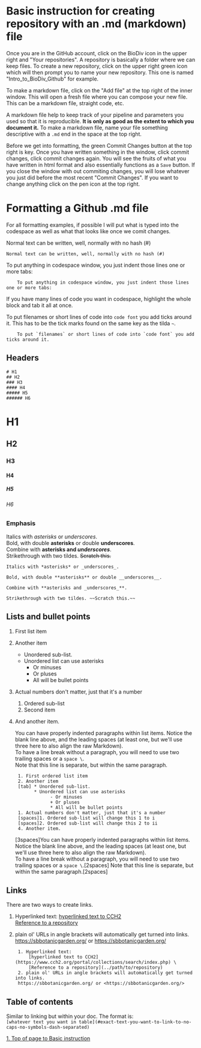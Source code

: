 # Basic instruction for creating repository with an .md (markdown) file
Once you are in the GitHub account, click on the BioDiv icon in the upper right and "Your repositories".  A repository is basically a folder where we can keep files. To create a new repository, click on the upper right green icon which will then prompt you to name your new repository. This one is named "Intro_to_BioDiv_Github" for example. 

To make a markdown file, click on the "Add file" at the top right of the inner window. This will open a fresh file where you can compose your new file. This can be a markdown file, straight code, etc. 

A markdown file help to keep track of your pipeline and parameters you used so that it is reproducible. **It is only as good as the extent to which you document it.** To make a markdown file, name your file something descriptive with a `.md` end in the space at the top right. 

Before we get into formatting, the green Commit Changes button at the top right is key. Once you have written something in the window, click commit changes, click commit changes again. You will see the fruits of what you have written in html format and also essentially functions as a `Save` button. If you close the window with out commiting changes, you will lose whatever you just did before the most recent "Commit Changes". If you want to change anything click on the pen icon at the top right. 

# Formatting a Github .md file
For all formatting examples, if possible I will put what is typed into the codespace as well as what that looks like once we comit changes.

Normal text can be written, well, normally with no hash (#)

    Normal text can be written, well, normally with no hash (#)

To put anything in codespace window, you just indent those lines one or more tabs:

        To put anything in codespace window, you just indent those lines one or more tabs:
If you have many lines of code you want in codespace, highlight the whole block and tab it all at once.

To put filenames or short lines of code into `code font` you add ticks around it. This has to be the tick marks found on the same key as the tilda `~`. 

        To put `filenames` or short lines of code into `code font` you add ticks around it.

## Headers
    # H1
    ## H2
    ### H3
    #### H4
    ##### H5
    ###### H6
# H1
## H2
### H3
#### H4
##### H5
###### H6

### Emphasis

Italics with *asterisks* or _underscores_. \
Bold, with double **asterisks** or double __underscores__. \
Combine with **asterisks and _underscores_**. \
Strikethrough with two tildes. ~~Scratch this.~~

    Italics with *asterisks* or _underscores_.

    Bold, with double **asterisks** or double __underscores__.

    Combine with **asterisks and _underscores_**.

    Strikethrough with two tildes. ~~Scratch this.~~

## Lists and bullet points

1. First list item
2. Another item
      * Unordered sub-list.
      * Unordered list can use asterisks
           - Or minuses
           + Or pluses
           * All will be bullet points
1. Actual numbers don't matter, just that it's a number
      1. Ordered sub-list
      2. Second item
4. And another item.

   You can have properly indented paragraphs within list items. Notice the blank line above, and the leading spaces (at least one, but we'll use three here to also align the raw Markdown). \
   To have a line break without a paragraph, you will need to use two trailing spaces or a `space \`.  
   Note that this line is separate, but within the same paragraph.  

        1. First ordered list item
        2. Another item
        [tab] * Unordered sub-list.
              * Unordered list can use asterisks
                    - Or minuses
                    + Or pluses
                    * All will be bullet points
        1. Actual numbers don't matter, just that it's a number
        [spaces]1. Ordered sub-list will change this 1 to i 
        [spaces]2. Ordered sub-list will change this 2 to ii
        4. Another item.
  
      [3spaces]You can have properly indented paragraphs within list items. Notice the blank line above, and the leading spaces (at least one, but we'll use three here to also align the raw Markdown). \
      To have a line break without a paragraph, you will need to use two trailing spaces or a `space \`.[2spaces]
      Note that this line is separate, but within the same paragraph.[2spaces]
  
## Links

There are two ways to create links.
1. Hyperlinked text:
    [hyperlinked text to CCH2](https://www.cch2.org/portal/collections/search/index.php) \
    [Reference to a repository](../path/to/repository)
2. plain ol' URLs in angle brackets will automatically get turned into links. 
https://sbbotanicgarden.org/ or <https://sbbotanicgarden.org/>

        1. Hyperlinked text:
            [hyperlinked text to CCH2](https://www.cch2.org/portal/collections/search/index.php) \
            [Reference to a repository](../path/to/repository)
        2. plain ol' URLs in angle brackets will automatically get turned into links. 
        https://sbbotanicgarden.org/ or <https://sbbotanicgarden.org/>
## Table of contents
Similar to linking but within your doc. The format is:  
`[whatever text you want in table](#exact-text-you-want-to-link-to-no-caps-no-symbols-dash-separated)`

[1. Top of page to Basic instruction](#basic-instruction-for-creating-repository-with-an-md-markdown-file)

